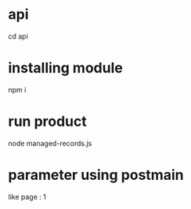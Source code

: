 # api

cd api
# installing module 
npm i 
# run product
node managed-records.js

# parameter using postmain
 like page : 1
